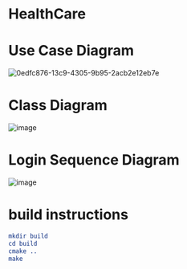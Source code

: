 # HealthCare
# Use Case Diagram
![0edfc876-13c9-4305-9b95-2acb2e12eb7e](https://github.com/user-attachments/assets/7d372a16-c77d-464d-96bf-ac5c62a3b179)

# Class Diagram
![image](https://github.com/user-attachments/assets/26dbae19-6ff1-4279-a4e7-4130d203188a)

# Login Sequence Diagram
![image](https://github.com/user-attachments/assets/0699e851-677f-4079-95b8-4960045aed03)

# build instructions
```cmake
mkdir build
cd build
cmake ..
make
```
